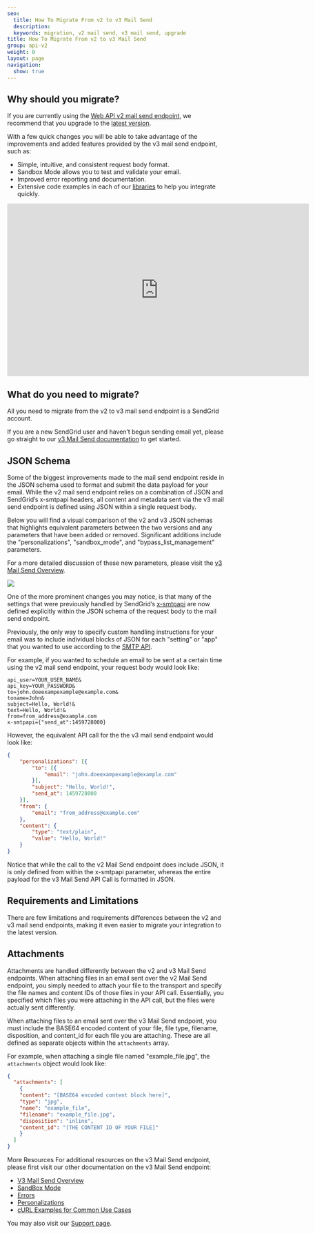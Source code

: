 ```yaml
---
seo:
  title: How To Migrate From v2 to v3 Mail Send
  description:
  keywords: migration, v2 mail send, v3 mail send, upgrade
title: How To Migrate From v2 to v3 Mail Send
group: api-v2
weight: 0
layout: page
navigation:
  show: true
---
```


## 	Why should you migrate?

<call-out>

If you are currently using the [Web API v2 mail send endpoint](https://sendgrid.com/docs/API_Reference/Web_API/mail.html), we recommend that you upgrade to the [latest version](https://sendgrid.com/docs/API_Reference/Web_API_v3/Mail/index.html).

</call-out>

With a few quick changes you will be able to take advantage of the improvements and added features provided by the v3 mail send endpoint, such as:

* Simple, intuitive, and consistent request body format.
* Sandbox Mode allows you to test and validate your email.
* Improved error reporting and documentation.
* Extensive code examples in each of our [libraries]({{root_url}}/for-developers/sending-email/libraries/) to help you integrate quickly.

<iframe src="https://player.vimeo.com/video/168940206" width="700" height="400" frameborder="0" webkitallowfullscreen mozallowfullscreen allowfullscreen></iframe>

## 	What do you need to migrate?

All you need to migrate from the v2 to v3 mail send endpoint is a SendGrid account.

If you are a new SendGrid user and haven’t begun sending email yet, please go straight to our [v3 Mail Send documentation](https://sendgrid.com/docs/API_Reference/Web_API_v3/Mail/index.html) to get started.

## 	JSON Schema

Some of the biggest improvements made to the mail send endpoint reside in the JSON schema used to format and submit the data payload for your email. While the v2 mail send endpoint relies on a combination of JSON and SendGrid’s x-smtpapi headers, all content and metadata sent via the v3 mail send endpoint is defined using JSON within a single request body.

Below you will find a visual comparison of the v2 and v3 JSON schemas that highlights equivalent parameters between the two versions and any parameters that have been added or removed. Significant additions include the "personalizations", "sandbox_mode", and "bypass_list_management" parameters.

For a more detailed discussion of these new parameters, please visit the [v3 Mail Send Overview](https://sendgrid.com/docs/API_Reference/Web_API_v3/Mail/index.html).

![]({{root_url}}/images/v2_vs_v3_mail_send_ga.png)

One of the more prominent changes you may notice, is that many of the settings that were previously handled by SendGrid’s [x-smtpapi]({{root_url}}/for-developers/sending-email/building-an-smtp-email/) are now defined explicitly within the JSON schema of the request body to the mail send endpoint.

Previously, the only way to specify custom handling instructions for your email was to include individual blocks of JSON for each "setting" or "app" that you wanted to use according to the [SMTP API]({{root_url}}/for-developers/sending-email/building-an-smtp-email/).

For example, if you wanted to schedule an email to be sent at a certain time using the v2 mail send endpoint, your request body would look like:

```
api_user=YOUR_USER_NAME&
api_key=YOUR_PASSWORD&
to=john.doeexampexample@example.com&
toname=John&
subject=Hello, World!&
text=Hello, World!&
from=from_address@example.com
x-smtpapi={"send_at":1459728000}
```

However, the equivalent API call for the the v3 mail send endpoint would look like:

```json
{
	"personalizations": [{
		"to": [{
			"email": "john.doeexampexample@example.com"
		}],
		"subject": "Hello, World!",
		"send_at": 1459728000
	}],
	"from": {
		"email": "from_address@example.com"
	},
	"content": {
		"type": "text/plain",
		"value": "Hello, World!"
	}
}
```

Notice that while the call to the v2 Mail Send endpoint does include JSON, it is only defined from within the x-smtpapi parameter, whereas the entire payload for the v3 Mail Send API Call is formatted in JSON.

## 	Requirements and Limitations

There are few limitations and requirements differences between the v2 and v3 mail send endpoints, making it even easier to migrate your integration to the latest version.

## 	Attachments

Attachments are handled differently between the v2 and v3 Mail Send endpoints. When attaching files in an email sent over the v2 Mail Send endpoint, you simply needed to attach your file to the transport and specify the file names and content IDs of those files in your API call. Essentially, you specified which files you were attaching in the API call, but the files were actually sent differently.

When attaching files to an email sent over the v3 Mail Send endpoint, you must include the BASE64 encoded content of your file, file type, filename, disposition, and content_id for each file you are attaching. These are all defined as separate objects within the `attachments` array.

For example, when attaching a single file named "example_file.jpg", the `attachments` object would look like:

```json
{
  "attachments": [
    {
    "content": "[BASE64 encoded content block here]",
    "type": "jpg",
    "name": "example_file",
    "filename": "example_file.jpg",
    "disposition": "inline",
    "content_id": "[THE CONTENT ID OF YOUR FILE]"
    }
  ]
}
```

More Resources
For additional resources on the v3 Mail Send endpoint, please first visit our other documentation on the v3 Mail Send endpoint:

* [V3 Mail Send Overview](https://sendgrid.com/docs/API_Reference/Web_API_v3/Mail/index.html)
* [SandBox Mode]({{root_url}}/for-developers/sending-email/sandbox-mode/)
* [Errors](https://sendgrid.com/docs/API_Reference/Web_API_v3/Mail/errors.html)
* [Personalizations]({{root_url}}/for-developers/sending-email/personalizations/)
* [cURL Examples for Common Use Cases]({{root_url}}/for-developers/sending-email/curl-examples/)

You may also visit our [Support page](https://support.sendgrid.com/hc/en-us).
